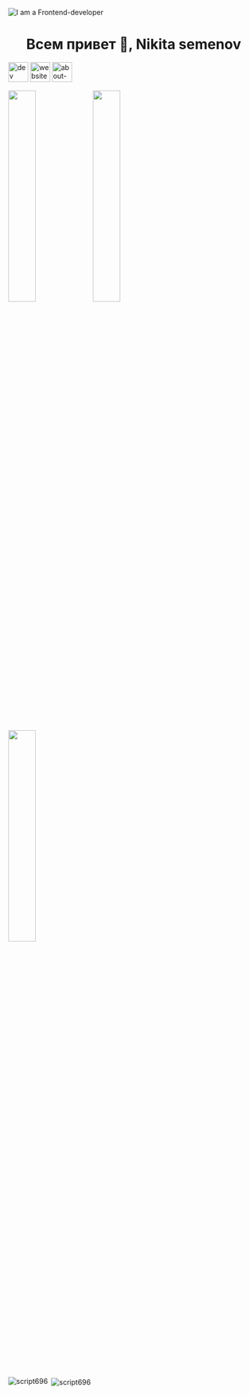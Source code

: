 
![I am a Frontend-developer](https://github.com/script696/script696/blob/main/img/MainImg.jpg)


<h1 align="center">Всем привет 👋, Nikita semenov</h1>


[<img src='https://cdn.jsdelivr.net/npm/simple-icons@3.0.1/icons/dev-dot-to.svg' alt='dev' height='40'>](https://dev.to/script696) 
[<img src='https://cdn.jsdelivr.net/npm/simple-icons@3.0.1/icons/icloud.svg' alt='website' height='40'>](niksemenov.ru) 
[<img src='https://cdn.jsdelivr.net/npm/simple-icons@3.0.1/icons/about-dot-me.svg' alt='about-dot-me' height='40'>](https://vk.com/id11926435)  



<div display="grid" grid-template-columns="repeat(3, 1fr)">
  <img src="https://github.com/script696/script696/blob/main/img/IMessengerGif.gif" width="33%">
<img src="https://github.com/script696/script696/blob/main/img/portgolioGifGitV2.gif" width="33%">
<img src="https://github.com/script696/script696/blob/main/img/mestoGif.gif" width="33%">
</div>


<p><img align="left" src="https://github-readme-stats.vercel.app/api/top-langs?username=script696&show_icons=true&locale=en&layout=compact" alt="script696" /></p>

<p>&nbsp;<img align="center" src="https://github-readme-stats.vercel.app/api?username=script696&show_icons=true&locale=en" alt="script696" /></p>

